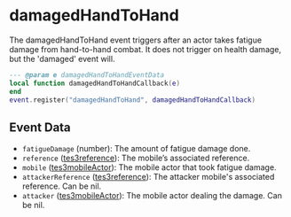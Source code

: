 # damagedHandToHand

The damagedHandToHand event triggers after an actor takes fatigue damage from hand-to-hand combat. It does not trigger on health damage, but the 'damaged' event will.

```lua
--- @param e damagedHandToHandEventData
local function damagedHandToHandCallback(e)
end
event.register("damagedHandToHand", damagedHandToHandCallback)
```

## Event Data

* `fatigueDamage` (number): The amount of fatigue damage done.
* `reference` ([tes3reference](../../types/tes3reference)): The mobile’s associated reference.
* `mobile` ([tes3mobileActor](../../types/tes3mobileActor)): The mobile actor that took fatigue damage.
* `attackerReference` ([tes3reference](../../types/tes3reference)): The attacker mobile's associated reference. Can be nil.
* `attacker` ([tes3mobileActor](../../types/tes3mobileActor)): The mobile actor dealing the damage. Can be nil.

